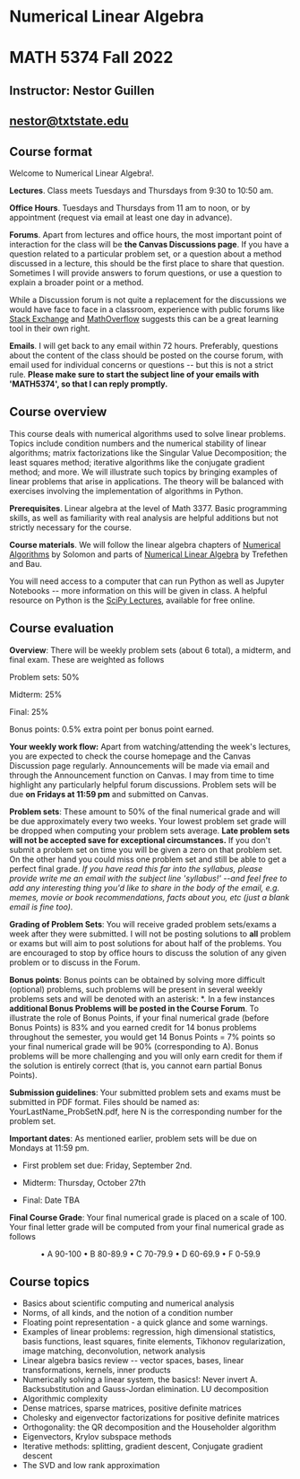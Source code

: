 # Numerical Linear Algebra
# MATH 5374 Fall 2022

## Instructor: Nestor Guillen
## nestor@txtstate.edu

## Course format

Welcome to Numerical Linear Algebra!.


**Lectures**. Class meets Tuesdays and Thursdays from 9:30 to 10:50 am. 

**Office Hours**. Tuesdays and Thursdays from 11 am to noon, or by appointment (request via email at least one day in advance). 

**Forums**. Apart from lectures and office hours, the most important point of interaction for the class will be **the Canvas Discussions page**. If you have a question related to a particular problem set, or a question about a method discussed in a lecture, this should be the first place to share that question. Sometimes I will provide answers to forum questions, or use a question to explain a broader point or a method.

While a Discussion forum is not quite a replacement for the discussions we would have face to face in a classroom, experience with public forums like [Stack Exchange](https://en.wikipedia.org/wiki/Stack_Exchange) and [MathOverflow](https://en.wikipedia.org/wiki/MathOverflow) suggests this can be a great learning tool in their own right.

**Emails**. I will get back to any email within 72 hours. Preferably, questions about the content of the class should be posted on the course forum, with email used for individual concerns or questions -- but this is not a strict rule. **Please make sure to start the subject line of your emails with 'MATH5374', so that I can reply promptly.**

## Course overview

This course deals with numerical algorithms used to solve linear problems. Topics include condition numbers and the numerical stability of linear algorithms; matrix factorizations like the Singular Value Decomposition; the least squares method; iterative algorithms like the conjugate gradient method; and more. We will illustrate such topics by bringing examples of linear problems that arise in applications. The theory will be balanced with exercises involving the implementation of algorithms in Python.

**Prerequisites**. Linear algebra at the level of Math 3377. Basic programming skills, as well as familiarity with real analysis are helpful additions but not strictly necessary for the course.

**Course materials**. We will follow the linear algebra chapters of [Numerical Algorithms](https://people.csail.mit.edu/jsolomon/#book) by Solomon and parts of [Numerical Linear Algebra](https://people.maths.ox.ac.uk/trefethen/text.html) by Trefethen and Bau.

You will need access to a computer that can run Python as well as Jupyter Notebooks -- more information on this will be given in class. A helpful resource on Python is the [SciPy Lectures](https://scipy-lectures.org/_downloads/ScipyLectures-simple.pdf), available for free online. 

## Course evaluation
	
**Overview**: There will be weekly problem sets (about 6 total), a midterm, and final exam. These are weighted as follows

Problem sets: 50%

Midterm: 25%

Final: 25%

Bonus points: 0.5% extra point per bonus point earned.

**Your weekly work flow:** Apart from watching/attending the week's lectures, you are expected to check the course homepage and the Canvas Discussion page regularly. Announcements will be made via email and through the Announcement function on Canvas. I may from time to time highlight any particularly helpful forum discussions.  Problem sets will be due  **on Fridays at 11:59 pm** and submitted on Canvas. 

**Problem sets**: These amount to 50% of the final numerical grade and will be due approximately every two weeks. Your lowest problem set grade will be dropped when computing your problem sets average. **Late problem sets will not be accepted save for exceptional circumstances.** If you don't submit a problem set on time you will be given a zero on that problem set. On the other hand you could miss one problem set and still be able to get a perfect final grade. *If you have read this far into the syllabus, please provide write me an email with the subject line 'syllabus!' --and feel free to add any interesting thing you'd like to share in the body of the email, e.g. memes, movie or book recommendations, facts about you, etc (just a blank email is fine too).*

**Grading of Problem Sets**: You will receive graded problem sets/exams a week after they were submitted. I will not be posting solutions to **all** problem or exams but will aim to post solutions for about half of the problems. You are encouraged to stop by office hours to discuss the solution of any given problem or to discuss in the Forum.

**Bonus points**: Bonus points can be obtained by solving more difficult (optional) problems, such problems will be present in several weekly problems sets and will be denoted with an asterisk: *. In a few instances **additional Bonus Problems will be posted in the Course Forum**. To illustrate the role of Bonus Points, if your final numerical grade (before Bonus Points) is 83% and you earned credit for 14 bonus problems throughout the semester, you would get 14 Bonus Points = 7% points so your final numerical grade will be 90% (corresponding to A). Bonus problems will be more challenging and you will only earn credit for them if the solution is entirely correct (that is, you cannot earn partial Bonus Points).

**Submission guidelines**: Your submitted problem sets and exams must be submitted in PDF format. Files should be named as: YourLastName\_ProbSetN.pdf, here N is the corresponding number for the problem set.

**Important dates**: As mentioned earlier, problem sets will be due on Mondays at 11:59 pm. 

  * First problem set due: Friday, September 2nd.

  * Midterm: Thursday, October 27th

  * Final: Date TBA

**Final Course Grade**:  Your final numerical grade is placed on a scale of 100. Your final letter grade will be computed from your final numerical grade as follows

<p style="text-align: center;"> &#8226; A 90-100 &#8226;  B 80-89.9 &#8226; C 70-79.9 &#8226;  D 60-69.9 &#8226;  F 0-59.9 </p>

## Course topics

  * Basics about scientific computing and numerical analysis
  * Norms, of all kinds, and the notion of a condition number
  * Floating point representation - a quick glance and some warnings.
  * Examples of linear problems: regression, high dimensional statistics, basis functions, least squares, finite elements, Tikhonov regularization, image matching, deconvolution, network analysis
  * Linear algebra basics review -- vector spaces, bases, linear transformations, kernels, inner products 
  * Numerically solving a linear system, the basics!: Never invert A. Backsubstitution and Gauss-Jordan elimination. LU decomposition
  * Algorithmic complexity
  * Dense matrices, sparse matrices, positive definite matrices
  * Cholesky and eigenvector factorizations for positive definite matrices
  * Orthogonality: the QR decomposition and the Householder algorithm
  * Eigenvectors, Krylov subspace methods
  * Iterative methods: splitting, gradient descent, Conjugate gradient descent
  * The SVD and low rank approximation  
